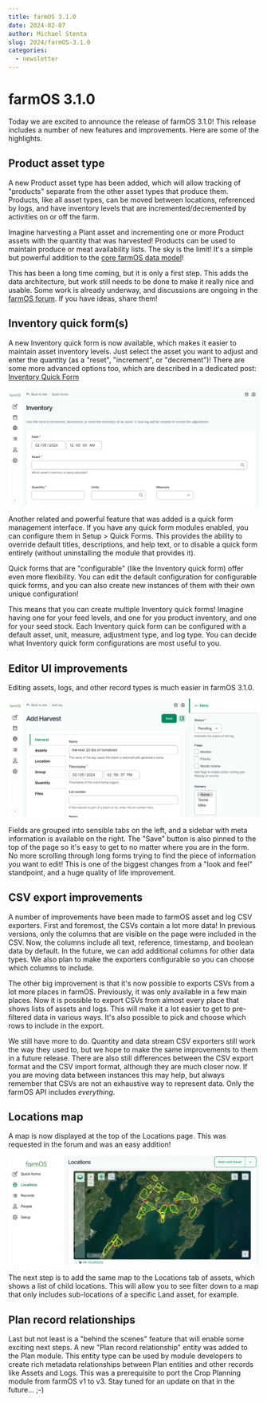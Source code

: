```yaml
---
title: farmOS 3.1.0
date: 2024-02-07
author: Michael Stenta
slug: 2024/farmOS-3.1.0
categories:
  - newsletter
---
```


# farmOS 3.1.0

Today we are excited to announce the release of farmOS 3.1.0! This release
includes a number of new features and improvements. Here are some of the
highlights.

## Product asset type

A new Product asset type has been added, which will allow tracking of "products"
separate from the other asset types that produce them. Products, like all asset
types, can be moved between locations, referenced by logs, and have inventory
levels that are incremented/decremented by activities on or off the farm.

Imagine harvesting a Plant asset and incrementing one or more Product assets
with the quantity that was harvested! Products can be used to maintain produce
or meat availability lists. The sky is the limit! It's a simple but powerful
addition to the [core farmOS data model](https://farmOS.org/model)!

This has been a long time coming, but it is only a first step. This adds the
data architecture, but work still needs to be done to make it really nice and
usable. Some work is already underway, and discussions are ongoing in the
[farmOS forum](https://farmOS.discourse.group). If you have ideas, share them!

## Inventory quick form(s)

A new Inventory quick form is now available, which makes it easier to maintain
asset inventory levels. Just select the asset you want to adjust and enter the
quantity (as a "reset", "increment", or "decrement")! There are some more
advanced options too, which are described in a dedicated post:
[Inventory Quick Form](./inventory-quick-form)

![Inventory quick form](./inventory-quick-form.png)

Another related and powerful feature that was added is a quick form management
interface. If you have any quick form modules enabled, you can configure them
in Setup > Quick Forms. This provides the ability to override default titles,
descriptions, and help text, or to disable a quick form entirely (without
uninstalling the module that provides it).

Quick forms that are "configurable" (like the Inventory quick form) offer even
more flexibility. You can edit the default configuration for configurable quick
forms, and you can also create new instances of them with their own unique
configuration!

This means that you can create multiple Inventory quick forms! Imagine having
one for your feed levels, and one for you product inventory, and one for your
seed stock. Each Inventory quick form can be configured with a default asset,
unit, measure, adjustment type, and log type. You can decide what Inventory
quick form configurations are most useful to you.

## Editor UI improvements

Editing assets, logs, and other record types is much easier in farmOS 3.1.0.

![Editor UI improvements](./editor-ui-improvements.png)

Fields are grouped into sensible tabs on the left, and a sidebar with meta
information is available on the right. The "Save" button is also pinned to the
top of the page so it's easy to get to no matter where you are in the form. No
more scrolling through long forms trying to find the piece of information you
want to edit! This is one of the biggest changes from a "look and feel"
standpoint, and a huge quality of life improvement.

## CSV export improvements

A number of improvements have been made to farmOS asset and log CSV exporters.
First and foremost, the CSVs contain a lot more data! In previous versions, only
the columns that are visible on the page were included in the CSV. Now, the
columns include all text, reference, timestamp, and boolean data by default. In
the future, we can add additional columns for other data types. We also plan to
make the exporters configurable so you can choose which columns to include.

The other big improvement is that it's now possible to exports CSVs from a lot
more places in farmOS. Previously, it was only available in a few main places.
Now it is possible to export CSVs from almost every place that shows lists of
assets and logs. This will make it a lot easier to get to pre-filtered data in
various ways. It's also possible to pick and choose which rows to include in the
export.

We still have more to do. Quantity and data stream CSV exporters still work the
way they used to, but we hope to make the same improvements to them in a future
release. There are also still differences between the CSV export format and the
CSV import format, although they are much closer now. If you are moving data
between instances this may help, but always remember that CSVs are not an
exhaustive way to represent data. Only the farmOS API includes *everything*.

## Locations map

A map is now displayed at the top of the Locations page. This was requested in
the forum and was an easy addition!

![Locations map](./locations-map.png)

The next step is to add the same map to the Locations tab of assets, which shows
a list of child locations. This will allow you to see filter down to a map that
only includes sub-locations of a specific Land asset, for example.

## Plan record relationships

Last but not least is a "behind the scenes" feature that will enable some
exciting next steps. A new "Plan record relationship" entity was added to the
Plan module. This entity type can be used by module developers to create rich
metadata relationships between Plan entities and other records like Assets and
Logs. This was a prerequisite to port the Crop Planning module from farmOS v1
to v3. Stay tuned for an update on that in the future... ;-)
